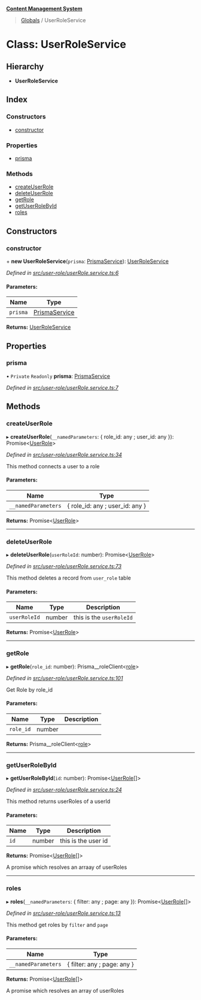 **[Content Management System](../README.md)**

> [Globals](../globals.md) / UserRoleService

# Class: UserRoleService

## Hierarchy

* **UserRoleService**

## Index

### Constructors

* [constructor](userroleservice.md#constructor)

### Properties

* [prisma](userroleservice.md#prisma)

### Methods

* [createUserRole](userroleservice.md#createuserrole)
* [deleteUserRole](userroleservice.md#deleteuserrole)
* [getRole](userroleservice.md#getrole)
* [getUserRoleById](userroleservice.md#getuserrolebyid)
* [roles](userroleservice.md#roles)

## Constructors

### constructor

\+ **new UserRoleService**(`prisma`: [PrismaService](prismaservice.md)): [UserRoleService](userroleservice.md)

*Defined in [src/user-role/userRole.service.ts:6](https://github.com/simra-co/content-white-label-api/blob/4c549b3/src/user-role/userRole.service.ts#L6)*

#### Parameters:

Name | Type |
------ | ------ |
`prisma` | [PrismaService](prismaservice.md) |

**Returns:** [UserRoleService](userroleservice.md)

## Properties

### prisma

• `Private` `Readonly` **prisma**: [PrismaService](prismaservice.md)

*Defined in [src/user-role/userRole.service.ts:7](https://github.com/simra-co/content-white-label-api/blob/4c549b3/src/user-role/userRole.service.ts#L7)*

## Methods

### createUserRole

▸ **createUserRole**(`__namedParameters`: { role_id: any ; user_id: any  }): Promise\<[UserRole](../interfaces/userrole.md)>

*Defined in [src/user-role/userRole.service.ts:34](https://github.com/simra-co/content-white-label-api/blob/4c549b3/src/user-role/userRole.service.ts#L34)*

This method connects a user to a role

#### Parameters:

Name | Type |
------ | ------ |
`__namedParameters` | { role_id: any ; user_id: any  } |

**Returns:** Promise\<[UserRole](../interfaces/userrole.md)>

___

### deleteUserRole

▸ **deleteUserRole**(`userRoleId`: number): Promise\<[UserRole](../interfaces/userrole.md)>

*Defined in [src/user-role/userRole.service.ts:73](https://github.com/simra-co/content-white-label-api/blob/4c549b3/src/user-role/userRole.service.ts#L73)*

This method deletes a record from `user_role` table

#### Parameters:

Name | Type | Description |
------ | ------ | ------ |
`userRoleId` | number | this is the `userRoleId`  |

**Returns:** Promise\<[UserRole](../interfaces/userrole.md)>

___

### getRole

▸ **getRole**(`role_id`: number): Prisma\_\_roleClient\<[role](prismaservice.md#role)>

*Defined in [src/user-role/userRole.service.ts:101](https://github.com/simra-co/content-white-label-api/blob/4c549b3/src/user-role/userRole.service.ts#L101)*

Get Role by role_id

#### Parameters:

Name | Type | Description |
------ | ------ | ------ |
`role_id` | number |   |

**Returns:** Prisma\_\_roleClient\<[role](prismaservice.md#role)>

___

### getUserRoleById

▸ **getUserRoleById**(`id`: number): Promise\<[UserRole](../interfaces/userrole.md)[]>

*Defined in [src/user-role/userRole.service.ts:24](https://github.com/simra-co/content-white-label-api/blob/4c549b3/src/user-role/userRole.service.ts#L24)*

This method returns userRoles of a userId

#### Parameters:

Name | Type | Description |
------ | ------ | ------ |
`id` | number | this is the user id |

**Returns:** Promise\<[UserRole](../interfaces/userrole.md)[]>

A promise which resolves an arraay of userRoles

___

### roles

▸ **roles**(`__namedParameters`: { filter: any ; page: any  }): Promise\<[UserRole](../interfaces/userrole.md)[]>

*Defined in [src/user-role/userRole.service.ts:13](https://github.com/simra-co/content-white-label-api/blob/4c549b3/src/user-role/userRole.service.ts#L13)*

This method get roles by `filter` and `page`

#### Parameters:

Name | Type |
------ | ------ |
`__namedParameters` | { filter: any ; page: any  } |

**Returns:** Promise\<[UserRole](../interfaces/userrole.md)[]>

A promise which resolves an array of userRoles
